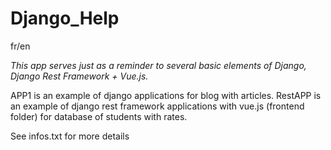 # Django_Help

fr/en

*This app serves just as a reminder to several basic elements of Django, Django Rest Framework + Vue.js.*

APP1 is an example of django applications for blog with articles.
RestAPP is an example of django rest framework applications with vue.js (frontend folder) for database of students with rates.

See infos.txt for more details
